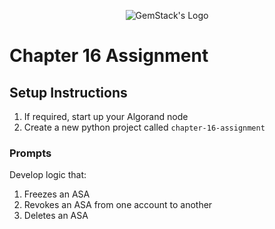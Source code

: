 <p align="center">
  <img
  src="https://camo.githubusercontent.com/e4ac909b3da508a9e5f8f5276359dd0d8a484a30dc58daf2b29755d87aa09b57/68747470733a2f2f67656d737461636b2e696f2f7374617469632f31626135356364376237663639393165633965646262386331343332323533342f30656261302f6c6f676f5f7072696d6172795f737461636b65642e61766966"
  alt="GemStack's Logo"
  />
</p>

# Chapter 16 Assignment

## Setup Instructions

1. If required, start up your Algorand node
2. Create a new python project called `chapter-16-assignment`

### Prompts

Develop logic that:

1. Freezes an ASA
2. Revokes an ASA from one account to another
3. Deletes an ASA